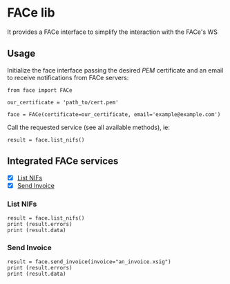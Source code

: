 # FACe lib

It provides a FACe interface to simplify the interaction with the FACe's WS

## Usage

Initialize the face interface passing the desired *PEM* certificate and an email
to receive notifications from FACe servers:

```
from face import FACe

our_certificate = 'path_to/cert.pem'

face = FACe(certificate=our_certificate, email='example@example.com')
```

Call the requested service (see all available methods), ie:

```
result = face.list_nifs()
```

## Integrated FACe services
- [x] [List NIFs](#list-nifs)
- [x] [Send Invoice](#send-invoice)

### List NIFs
```
result = face.list_nifs()
print (result.errors)
print (result.data)
```


### Send Invoice
```
result = face.send_invoice(invoice="an_invoice.xsig")
print (result.errors)
print (result.data)
```
